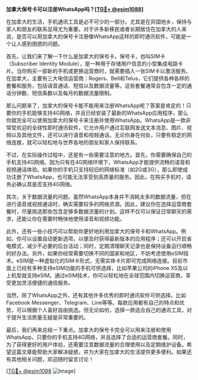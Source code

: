 **加拿大保号卡可以注册WhatsApp吗？[[TG💪+ @esim1088](https://t.me/s/esim1088)]**

在加拿大的生活，手机通讯工具是必不可少的一部分。尤其是在异国他乡，保持与家人和朋友的联系显得尤为重要。对于许多新移民或者长期居住在加拿大的人来说，是否可以用加拿大的保号卡注册像WhatsApp这样的即时通讯软件，可能是一个让人感到困惑的问题。

首先，让我们来了解一下什么是加拿大的保号卡。保号卡，也叫SIM卡（Subscriber Identity Module），是一种用于存储用户信息的小型集成电路卡片。当你购买一部新的手机或更换运营商时，就需要插入一张SIM卡以激活服务。在加拿大，主要有三大电信运营商：Rogers、Bell和Telus，它们提供各种各样的套餐和服务，包括语音通话、短信以及数据流量等。这些套餐通常会包含一定的通话分钟数、短信条数以及每月的数据流量限制。

那么问题来了，加拿大的保号卡能不能用来注册WhatsApp呢？答案是肯定的！只要你的手机能够支持4G网络，并且已经安装了最新的WhatsApp应用程序，那么你就完全可以使用加拿大的保号卡来注册并使用WhatsApp。WhatsApp是一款非常受欢迎的全球性即时通讯软件，它允许用户通过互联网发送文本消息、图片、视频以及其他文件，还可以进行语音和视频通话。无论你身在何处，只要有稳定的网络连接，就可以轻松地与世界各地的朋友和家人保持联系。

不过，在实际操作过程中，还是有一些需要注意的地方。首先，你需要确保自己的手机支持4G网络。因为只有在4G网络环境下，WhatsApp才能提供流畅的语音和视频通话体验。如果你的手机只支持较旧的网络标准（如2G或3G），那么即使成功注册了WhatsApp，也可能无法享受到高质量的服务。因此，在购买手机时，请务必确认其是否支持4G网络。

其次，关于数据流量的问题。虽然WhatsApp本身并不消耗太多的数据流量，但在进行语音或视频通话时，确实需要较多的网络资源。因此，建议你在选择运营商套餐时，尽量挑选那些包含足够多数据流量的计划。这样不仅可以保证日常聊天的需求，还能让你在需要时畅快地使用语音和视频功能。

此外，还有一些小技巧可以帮助你更好地利用加拿大的保号卡和WhatsApp。例如，你可以设置自动更新选项，以便及时获得最新版本的应用程序；还可以开启省电模式，减少不必要的后台活动；同时，定期清理聊天记录也是保持设备运行顺畅的好办法。另外，如果你经常需要切换不同的国家和地区，不妨考虑使用eSIM技术。eSIM是一种虚拟化的SIM卡形式，无需实体卡片即可完成网络连接。目前市面上已经有多种支持eSIM功能的手机可供选择，比如苹果公司的iPhone XS及以上机型就支持eSIM。通过eSIM技术，你可以轻松地在全球范围内切换运营商，享受更加灵活便捷的通信服务。

当然，除了WhatsApp之外，还有其他许多优秀的即时通讯软件可供选择。比如Facebook Messenger、Telegram、Line等等。每款应用都有自己的特点和优势，可以根据个人喜好自由挑选。但无论如何，选择一款适合自己的通讯工具，对于提升生活质量无疑是非常重要的。

最后，我们再来总结一下重点。加拿大的保号卡完全可以用来注册和使用WhatsApp，只要你的手机支持4G网络，并且选择了合适的运营商套餐。同时，为了获得更好的用户体验，还需要注意数据流量的合理使用以及定期维护设备。希望这篇文章能帮助大家解决疑惑，并为大家在加拿大的生活提供更多便利。如果还有其他相关问题，欢迎随时留言讨论！

[[TG💪+ @esim1088](https://t.me/s/esim1088) ![Image](https://i.postimg.cc/4NQfJmqS/Snipaste-2025-05-13-00-14-12.png)]